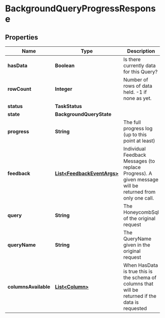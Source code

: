 

# BackgroundQueryProgressResponse


## Properties

Name | Type | Description | Notes
------------ | ------------- | ------------- | -------------
**hasData** | **Boolean** | Is there currently data for this Query? |  [optional]
**rowCount** | **Integer** | Number of rows of data held. -1 if none as yet. |  [optional]
**status** | **TaskStatus** |  |  [optional]
**state** | **BackgroundQueryState** |  |  [optional]
**progress** | **String** | The full progress log (up to this point at least) |  [optional]
**feedback** | [**List&lt;FeedbackEventArgs&gt;**](FeedbackEventArgs.md) | Individual Feedback Messages (to replace Progress).  A given message will be returned from only one call. |  [optional]
**query** | **String** | The HoneycombSql of the original request |  [optional]
**queryName** | **String** | The QueryName given in the original request |  [optional]
**columnsAvailable** | [**List&lt;Column&gt;**](Column.md) | When HasData is true this is the schema of columns that will be returned if the data is requested |  [optional]



